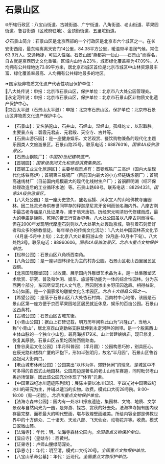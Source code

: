 # 石景山区  
🌐所辖行政区：八宝山街道、古城街道、广宁街道、八角街道、老山街道、苹果园街道、鲁谷街道（区政府驻地）、金顶街街道、五里坨街道。  
  
📋石景山简介：石景山区是北京西部的一个行政区是北京市六个城区之一。在长安街西段，最东端离离天安门14公里，84.38平方公里，暖温带半湿润气候。常住63.9万人。交通畅捷，可进入性强。石景山因“燕都第一仙山——石景山”而得名，自古就是京西历史文化重镇。区域内山地占23%，城市绿化覆盖率为47.09%。人均拥有公共绿地达73.89平方米，居北京市城区首位是北京市城区中山林资源最丰富、绿化覆盖率最高、人均拥有公共绿地最多的地区。  
  
⏩国家级非物质文化遗产代表性项目保护单位：  
🔸八大处传说：申报：北京市石景山区，保护单位：北京市八大处公园管理处。  
🔸永定河传说：申报：北京市石景山区，保护单位：北京市石景山区非物质文化遗产保护中心。  
🔸京西太平鼓（石景山太平鼓）：申报：北京市石景山区，保护单位：北京市石景山区非物质文化遗产保护中心。  
  
* 【石景山】：又名骆驼山，石井山，石经山，湿经山，孤峰屹立，以形取胜。主要景点有：碧霞元君庙、元君殿、天空寺、古井等。  
* 【石景山游乐园】：是一座健身娱乐、文艺观赏、餐饮购物兼备的现代化主题乐园类人文旅游景区。石景山路25号。联系电话：68876016。*国家4A级旅游景区。*  
* 【石景山钢铁厂】：*中国20世纪建筑遗产。*  
* 【首钢园】：*国家级夜间文化和旅游消费集聚区。*  
* 【首钢工业文化旅游区】：主要参观景点有：首钢炼铁厂三高炉（国内大型现代化炼铁高炉）；首钢第三炼钢厂（目前国内最大的小方坯链铸炼钢厂）；首钢高速线材厂（目前国内规模最大的现代化线材生产厂）；首钢群明湖（经环保处理改造后的工业循环水池）等。石景山路68号。联系电话：88294331。*国家3A级旅游景区。*  
* 【八大处公园】：是一座历史悠久、盛名远播、风水宜人的山地佛教寺庙园林。因二处灵光寺供奉世间罕存的释迦摩尼灵牙舍利而驰名海内外。八座古刹中最古老寺庙是八处证果寺，建于隋末唐初，历经宋元明清历代修建而成，最大的寺庙是康熙、乾隆的帝王行宫香界寺。八大处公园虽以八座古刹而得名，但在2000年发现明代摩崖石刻则以八大处第九处轰动京城，吸引着石刻爱好者和众多的佛教信徒。  每年举办的传统文化活动：1.八大处中国园林茶文化节（4月底–5月中上旬）；2.北京八大处重阳游山会（9月底–10月中下旬）。八大处路3号。联系电话：88960606。*国家4A级旅游景区。北京市重点文物保护单位。* 
* 【松林公园】：石景山区八角桥西南角。  
* 【八角公园】：是一座以园林绿化为主的村办公园。石景山区老山西里居民区西侧。  
* 【北京国际雕塑园】：以收藏、展示国内外雕塑艺术品为主，是一处集雕塑艺术欣赏、研究、普及和休闲、娱乐、旅游等功能为一体的综合性园林。分为东西两个部分，东园尽显现代人文气息，西园则渗出乡野田园逸趣。相得益彰，如诗如画。是一个国家级的雕塑文化艺术园区。*北京十大精品公园之一。*  
* 【希望公园】：座落于石景山区八大处杏石村南、西南村中心地带，该园是石景山区第一座方便于京西苹果园地区居民就近休息、娱乐的百亩公园。石景山区西黄村。  
* 【古城公园】：石景山区古城东街。  
* 【小青山公园】：据山上石碑记载，明万历年间称此山为“兴隆山”，当地人称“小青山”，居北京西山克勤峪支脉延伸到永定河畔的岗埠。是一个脱离西山主体山脉的一个独立小山包。最高海拔179米。山上曾建娘娘庙，现已修复，恢复其原貌。石景山区五里坨医院西侧路南。  
* 【鲁谷奥运文化公园】（半月科普园）（半月圆）：公园构思巧妙，别具匠心。在辰光路和楼群广厦的环抱下，形如半弦明月，故名“半月园”。石景山区鲁谷路银河大街南口。  
* 【老山城市休闲公园】：公园突出“以林为体，郊野休闲”的理念，是城区中不可多得的自然式山地园林。公园周边是著名的老山山地车赛道，同时毗邻老山奥运场馆群，因此该公园充分体现了“体育”元素。  
* 【中国第四纪冰川遗迹陈列馆】：展陈主要以冰川知识、李四光对中国第四纪冰川的研究为主，并辅以适当的实物。收费。模式口大街28号院。9:00–16:00（周一闭馆）。*北京市重点文物保护单位。*  
* 【法海寺森林公园】：园内有一处冰川擦痕遗迹，集园林、文物、地质、文学景观与自然风光为一园，是郊游、探古、赏秋的好去处。法海禅寺拥有国内现存最完整、面积最大的明代壁画，堪与敦煌壁画媲美。所绘内容全部是佛教世界中的十方佛众、二十诸天、天龙八部、飞天仙女、动物花卉等。收费。模式口翠微山麓。  
* 【法海寺】：年代：明。法海寺森林公园内。*全国重点文物保护单位。*  
* 【显应寺】（皇姑寺）：西黄村。  
* 【证果寺】：卢师山腰绿荫深处。  
* 【承恩寺】：年代：明至清。模式口大街20号。*全国重点文物保护单位。*  
* 【八宝山革命公墓】：年代：近现代。*全国重点文物保护单位。*   